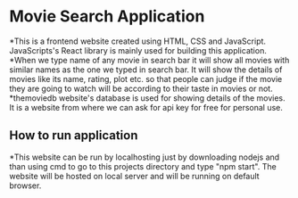 # Movie Search Application
*This is a frontend website created using HTML, CSS and JavaScript. JavaScripts's React library is mainly used for building this application.
*When we type name of any movie in search bar it will show all movies with similar names as the one we typed in search bar. It will show the details of movies like its name, rating, plot etc. so that people can judge if the movie they are going to watch will be according to their taste in movies or not.
*themoviedb website's database is used for showing details of the movies. It is a website from where we can ask for api key for free for personal use.

## How to run application
*This website can be run by localhosting just by downloading nodejs and than using cmd to go to this projects directory and type "npm start". The website will be hosted on local server and will be running on default browser.

